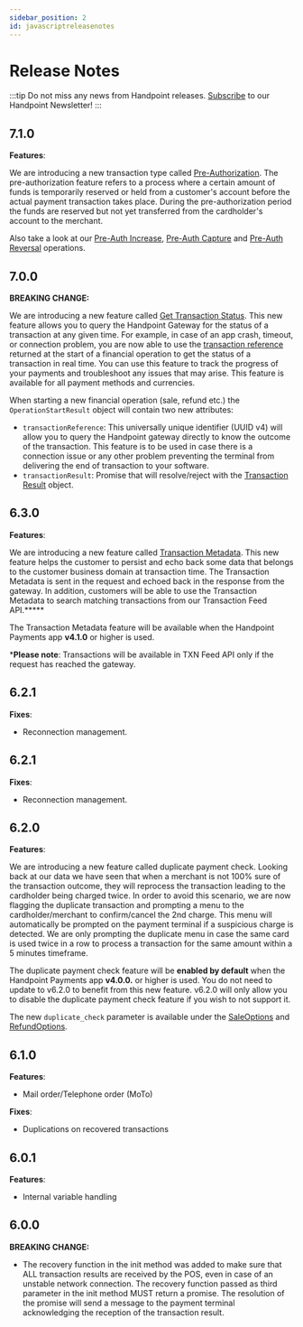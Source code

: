 ```yaml
---
sidebar_position: 2
id: javascriptreleasenotes
---
```


# Release Notes

:::tip
Do not miss any news from Handpoint releases. [Subscribe](https://handpoint.us6.list-manage.com/subscribe?u=4d9dff9e7edb7e57a67a7b252&id=0a2179241e) to our Handpoint Newsletter!
:::

## 7.1.0
**Features**:

We are introducing a new transaction type called [Pre-Authorization](javascripttransactiontypes#pre-auth). The pre-authorization feature refers to a process where a certain amount of funds is temporarily reserved or held from a customer's account before the actual payment transaction takes place. During the pre-authorization period the funds are reserved but not yet transferred from the cardholder's account to the merchant.

Also take a look at our [Pre-Auth Increase](javascripttransactiontypes#pre-auth-increase), [Pre-Auth Capture](javascripttransactiontypes#pre-auth-capture) and [Pre-Auth Reversal](javascripttransactiontypes#pre-auth-reversal) operations.

## 7.0.0
**BREAKING CHANGE:**

We are introducing a new feature called [Get Transaction Status](javascriptterminalmanagement.md#17). This new feature allows you to query the Handpoint Gateway for the status of a transaction at any given time. For example, in case of an app crash, timeout, or connection problem, you are now able to use the [transaction reference](javascriptobjects.md#operation-start-result) returned at the start of a financial operation to get the status of a transaction in real time. You can use this feature to track the progress of your payments and troubleshoot any issues that may arise. This feature is available for all payment methods and currencies. 


When starting a new financial operation (sale, refund etc.) the `OperationStartResult` object will contain two new attributes:
- `transactionReference`: This universally unique identifier (UUID v4) will allow you to query the Handpoint gateway directly to know the outcome of the transaction. This feature is to be used in case there is a connection issue or any other problem preventing the terminal from delivering the end of transaction to your software.
- `transactionResult`: Promise that will resolve/reject with the [Transaction Result](javascriptobjects.md#18) object.

## 6.3.0

**Features**:

We are introducing a new feature called [Transaction Metadata](javascriptobjects.md#metadata). This new feature helps the customer to persist and echo back some data that belongs to the customer business domain at transaction time. The Transaction Metadata is sent in the request and echoed back in the response from the gateway. In addition, customers will be able to use the Transaction Metadata to search matching transactions from our Transaction Feed API.*****

The Transaction Metadata feature will be available when the Handpoint Payments app **v4.1.0** or higher is used.

***Please note**: Transactions will be available in TXN Feed API only if the request has reached the gateway.

## 6.2.1

**Fixes**:
- Reconnection management.

## 6.2.1

**Fixes**:
- Reconnection management.

## 6.2.0

**Features**:

We are introducing a new feature called duplicate payment check. Looking back at our data we have seen that when a merchant is not 100% sure of the transaction outcome, they will reprocess the transaction leading to the cardholder being charged twice. In order to avoid this scenario, we are now flagging the duplicate transaction and prompting a menu to the cardholder/merchant to confirm/cancel the 2nd charge. This menu will automatically be prompted on the payment terminal if a suspicious charge is detected. We are only prompting the duplicate menu in case the same card is used twice in a row to process a transaction for the same amount within a 5 minutes timeframe. 

The duplicate payment check feature will be **enabled by default** when the Handpoint Payments app **v4.0.0.** or higher is used. You do not need to update to v6.2.0 to benefit from this new feature. v6.2.0 will only allow you to disable the duplicate payment check feature if you wish to not support it. 

The new `duplicate_check` parameter is available under the [SaleOptions](javascriptobjects.md#23) and [RefundOptions](javascriptobjects.md#24).

## 6.1.0

**Features**:
- Mail order/Telephone order (MoTo)

**Fixes**:
- Duplications on recovered transactions

## 6.0.1

**Features**:
- Internal variable handling

## 6.0.0

**BREAKING CHANGE:**
- The recovery function in the init method was added to make sure that ALL transaction results are received by the POS, even in case of an unstable network connection. The recovery function passed as third parameter in the init method MUST return a promise. The resolution of the promise will send a message to the payment terminal acknowledging the reception of the transaction result.
